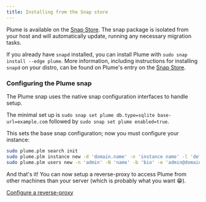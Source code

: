 ```yaml
---
title: Installing from the Snap store
---
```


Plume is available on the [Snap Store](https://snapcraft.io/plume).
The snap package is isolated from your host and will automatically update, running any necessary migration
tasks.

If you already have `snapd` installed, you can install Plume with `sudo snap install --edge plume`.
More information, including instructions for installing `snapd` on your distro, can be found
on Plume's entry on the [Snap Store](https://snapcraft.io/plume).

### Configuring the Plume snap

The Plume snap uses the native snap configuration interfaces to handle setup.

The minimal set up is `sudo snap set plume db.type=sqlite base-url=example.com`
followed by `sudo snap set plume enabled=true`.

This sets the base snap configuration; now you must configure your instance:

```bash
sudo plume.plm search init
sudo plume.plm instance new -d 'domain.name' -n 'instance name' -l 'default licence'
sudo plume.plm users new -n 'admin' -N 'name' -b 'bio' -e 'admin@domain.name' -p 'pass' --admin
```

And that's it! You can now setup a reverse-proxy to access Plume from other machines
than your server (which is probably what you want 😁).

<a class="action" href="/installation/proxy">Configure a reverse-proxy</a>
